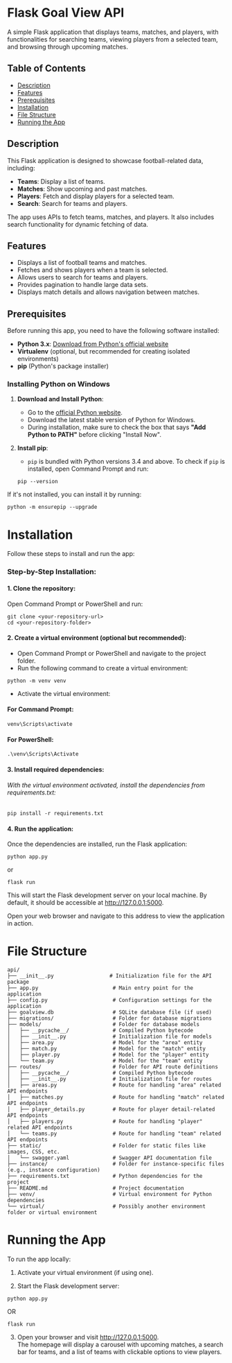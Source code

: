 # Flask Goal View API

A simple Flask application that displays teams, matches, and players, with functionalities for searching teams, viewing players from a selected team, and browsing through upcoming matches.

## Table of Contents

- [Description](#description)
- [Features](#features)
- [Prerequisites](#prerequisites)
- [Installation](#installation)
- [File Structure](#file-structure)
- [Running the App](#running-the-app)

## Description

This Flask application is designed to showcase football-related data, including:

- **Teams**: Display a list of teams.
- **Matches**: Show upcoming and past matches.
- **Players**: Fetch and display players for a selected team.
- **Search**: Search for teams and players.

The app uses APIs to fetch teams, matches, and players. It also includes search functionality for dynamic fetching of data.

## Features

- Displays a list of football teams and matches.
- Fetches and shows players when a team is selected.
- Allows users to search for teams and players.
- Provides pagination to handle large data sets.
- Displays match details and allows navigation between matches.

## Prerequisites

Before running this app, you need to have the following software installed:

- **Python 3.x**: [Download from Python's official website](https://www.python.org/downloads/)
- **Virtualenv** (optional, but recommended for creating isolated environments)
- **pip** (Python's package installer)

### Installing Python on Windows

1. **Download and Install Python**:
   - Go to the [official Python website](https://www.python.org/downloads/).
   - Download the latest stable version of Python for Windows.
   - During installation, make sure to check the box that says **"Add Python to PATH"** before clicking "Install Now".

2. **Install pip**:
   - `pip` is bundled with Python versions 3.4 and above. To check if `pip` is installed, open Command Prompt and run:

   ```
   pip --version
   ```
If it's not installed, you can install it by running:
```
python -m ensurepip --upgrade
```
# Installation
Follow these steps to install and run the app:

### Step-by-Step Installation:
#### 1. Clone the repository:

Open Command Prompt or PowerShell and run:

```
git clone <your-repository-url>
cd <your-repository-folder>
```
#### 2. Create a virtual environment (optional but recommended):

- Open Command Prompt or PowerShell and navigate to the project folder.
- Run the following command to create a virtual environment:
```
python -m venv venv
```
- Activate the virtual environment:
#### For Command Prompt:
```
venv\Scripts\activate
```
#### For PowerShell:

```
.\venv\Scripts\Activate
```
#### 3. Install required dependencies:

###### With the virtual environment activated, install the dependencies from requirements.txt:
```
pip install -r requirements.txt
```
#### 4. Run the application:

Once the dependencies are installed, run the Flask application:
```
python app.py
```
or
```
flask run
```

This will start the Flask development server on your local machine. By default, it should be accessible at http://127.0.0.1:5000.

Open your web browser and navigate to this address to view the application in action.

# File Structure
```
api/
├── __init__.py                  # Initialization file for the API package
├── app.py                        # Main entry point for the application
├── config.py                     # Configuration settings for the application
├── goalview.db                   # SQLite database file (if used)
├── migrations/                   # Folder for database migrations
├── models/                       # Folder for database models
│   ├── __pycache__/              # Compiled Python bytecode
│   ├── __init__.py               # Initialization file for models
│   ├── area.py                   # Model for the "area" entity
│   ├── match.py                  # Model for the "match" entity
│   ├── player.py                 # Model for the "player" entity
│   └── team.py                   # Model for the "team" entity
├── routes/                       # Folder for API route definitions
│   ├── __pycache__/              # Compiled Python bytecode
│   ├── __init__.py               # Initialization file for routes
│   ├── areas.py                  # Route for handling "area" related API endpoints
│   ├── matches.py                # Route for handling "match" related API endpoints
│   ├── player_details.py         # Route for player detail-related API endpoints
│   ├── players.py                # Route for handling "player" related API endpoints
│   └── teams.py                  # Route for handling "team" related API endpoints
├── static/                       # Folder for static files like images, CSS, etc.
│   └── swagger.yaml              # Swagger API documentation file
├── instance/                     # Folder for instance-specific files (e.g., instance configuration)
├── requirements.txt              # Python dependencies for the project
├── README.md                     # Project documentation
├── venv/                         # Virtual environment for Python dependencies
└── virtual/                      # Possibly another environment folder or virtual environment
```

# Running the App
To run the app locally:

1. Activate your virtual environment (if using one).

2. Start the Flask development server:
```
python app.py
```
OR
```
flask run
```

3. Open your browser and visit http://127.0.0.1:5000. 
\
The homepage will display a carousel with upcoming matches, a search bar for teams, and a list of teams with clickable options to view players.